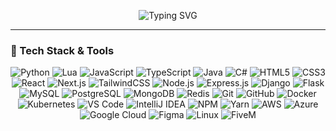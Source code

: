 <!-- Typing SVG (single line) -->
<p align="center">
  <img src="https://readme-typing-svg.herokuapp.com?font=Fira+Code&size=30&pause=1000&color=576F85&center=true&vCenter=true&width=500&lines=python%2Flua+developer" alt="Typing SVG" />
</p>


---

### 🧰 Tech Stack & Tools

<!-- 🧰 Tech Stack Badges -->
<p align="center">
  <!-- Programming Languages -->
  <img alt="Python" src="https://img.shields.io/badge/python-3670A0?style=plastic&logo=python&logoColor=ffdd54" />
  <img alt="Lua" src="https://img.shields.io/badge/lua-2C2D72?style=plastic&logo=lua&logoColor=white" />
  <img alt="JavaScript" src="https://img.shields.io/badge/javascript-F7DF1E?style=plastic&logo=javascript&logoColor=black" />
  <img alt="TypeScript" src="https://img.shields.io/badge/typescript-007ACC?style=plastic&logo=typescript&logoColor=white" />
  <img alt="Java" src="https://img.shields.io/badge/java-ED8B00?style=plastic&logo=java&logoColor=white" />
  <img alt="C#" src="https://img.shields.io/badge/c%23-239120?style=plastic&logo=c-sharp&logoColor=white" />
  
  <!-- Web -->
  <img alt="HTML5" src="https://img.shields.io/badge/html5-E34F26?style=plastic&logo=html5&logoColor=white" />
  <img alt="CSS3" src="https://img.shields.io/badge/css3-1572B6?style=plastic&logo=css3&logoColor=white" />
  <img alt="React" src="https://img.shields.io/badge/react-20232a?style=plastic&logo=react&logoColor=61DAFB" />
  <img alt="Next.js" src="https://img.shields.io/badge/next.js-000000?style=plastic&logo=next.js&logoColor=white" />
  <img alt="TailwindCSS" src="https://img.shields.io/badge/tailwindcss-38B2AC?style=plastic&logo=tailwind-css&logoColor=white" />

  <!-- Backend -->
  <img alt="Node.js" src="https://img.shields.io/badge/node.js-339933?style=plastic&logo=node.js&logoColor=white" />
  <img alt="Express.js" src="https://img.shields.io/badge/express.js-404d59?style=plastic&logo=express&logoColor=white" />
  <img alt="Django" src="https://img.shields.io/badge/django-092E20?style=plastic&logo=django&logoColor=white" />
  <img alt="Flask" src="https://img.shields.io/badge/flask-000000?style=plastic&logo=flask&logoColor=white" />

  <!-- Databases -->
  <img alt="MySQL" src="https://img.shields.io/badge/mysql-4479A1?style=plastic&logo=mysql&logoColor=white" />
  <img alt="PostgreSQL" src="https://img.shields.io/badge/postgresql-316192?style=plastic&logo=postgresql&logoColor=white" />
  <img alt="MongoDB" src="https://img.shields.io/badge/mongodb-47A248?style=plastic&logo=mongodb&logoColor=white" />
  <img alt="Redis" src="https://img.shields.io/badge/redis-DC382D?style=plastic&logo=redis&logoColor=white" />

  <!-- DevOps / Tools -->
  <img alt="Git" src="https://img.shields.io/badge/git-F05032?style=plastic&logo=git&logoColor=white" />
  <img alt="GitHub" src="https://img.shields.io/badge/github-181717?style=plastic&logo=github&logoColor=white" />
  <img alt="Docker" src="https://img.shields.io/badge/docker-2496ED?style=plastic&logo=docker&logoColor=white" />
  <img alt="Kubernetes" src="https://img.shields.io/badge/kubernetes-326CE5?style=plastic&logo=kubernetes&logoColor=white" />
  
  <!-- Editors -->
  <img alt="VS Code" src="https://img.shields.io/badge/vs_code-007ACC?style=plastic&logo=visual-studio-code&logoColor=white" />
  <img alt="IntelliJ IDEA" src="https://img.shields.io/badge/intellij_idea-000000?style=plastic&logo=intellij-idea&logoColor=white" />

  <!-- Package Managers -->
  <img alt="NPM" src="https://img.shields.io/badge/npm-CC3534?style=plastic&logo=npm&logoColor=white" />
  <img alt="Yarn" src="https://img.shields.io/badge/yarn-2C8EBB?style=plastic&logo=yarn&logoColor=white" />
  
  <!-- Cloud -->
  <img alt="AWS" src="https://img.shields.io/badge/aws-232F3E?style=plastic&logo=amazon-aws&logoColor=white" />
  <img alt="Azure" src="https://img.shields.io/badge/azure-0078D4?style=plastic&logo=microsoft-azure&logoColor=white" />
  <img alt="Google Cloud" src="https://img.shields.io/badge/google_cloud-4285F4?style=plastic&logo=google-cloud&logoColor=white" />
  
  <!-- Misc -->
  <img alt="Figma" src="https://img.shields.io/badge/figma-F24E1E?style=plastic&logo=figma&logoColor=white" />
  <img alt="Linux" src="https://img.shields.io/badge/linux-FCC624?style=plastic&logo=linux&logoColor=black" />
  <img alt="FiveM" src="https://img.shields.io/badge/fivem-FF5E00?style=plastic&logo=data:image/svg+xml;base64,...&logoColor=white" />
</p>



